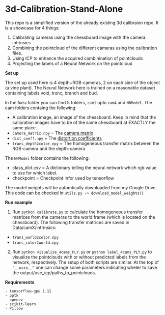 3d-Calibration-Stand-Alone
==================

This repo is a simplified version of the already existing 3d calibraion repo. It is a showcase for 4 things:

1) Calibrating cameras using the chessboard image with the camera intrinsics
2) Combining the pointcloud of the different cameras using the calibration files.
3) Using ICP to enhance the acquired combinination of pointclouds
4) Projecting the labels of a Neural Network on the pointcloud


**Set up**

The set up used here is 4 depth+RGB-cameras, 2 on each side of the object (a vine plant).
The Neural Network here is trained on a reasonable dataset containing labels void, trunc, branch and bud. 


In the `Data` folder you can find 5 folders, `cam1` upto `cam4` and `NNModel`.
The cam folders containg the following:
- A calibration image, an image of the chessboard. Keep in mind that the calibration images have to be of the same chessboard at EXACTLY the same place. 
- ```camera_matrix.npy``` = The [camera matrix](https://en.wikipedia.org/wiki/Camera_matrix)
- ```dist_coeff.npy``` = The [distortion coefficients](https://docs.opencv.org/2.4/doc/tutorials/calib3d/camera_calibration/camera_calibration.html)
- ```trans_depth2color.npy``` = The homogeneous transfer matrix between the RGB-camera and the depth-camera

The `NNModel` folder contains the following:
- class_dict.csv  = A dictionary telling the neural network which rgb value to use for which label.
- checkpoint = Checkpoint infor used by tensorflow

The model weights will be automtically downloaded from my Google Drive. This code can be checked in ```utils.py -> download_model_weights()```

**Run example**

1) Run ```python calibrate.py``` to calculate the homogeneous transfer matrices from the cameras to the world frame (which is located on the chessboard). The following transfer matrices are saved in Data/camX/intrinsics:

- `trans_world2color.npy`
- `trans_color2world.npy`

2) Run ```python visualize_4cams_PLY.py``` or ```python label_4cams_PLY.py``` to visualize the pointclouds with or without predicted labels from the network, respectively. The setup of both scripts are similar. At the top of ```"__main__"``` one can change some parameters indicating wheter to save the output/use_icp/paths_to_pointclouds.

**Requirements**
```
- tensorflow-gpu 1.12
- pptk
- opencv
- scikit-learn
- Pillow
```
